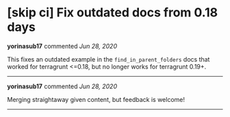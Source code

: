 # [skip ci] Fix outdated docs from 0.18 days

**yorinasub17** commented *Jun 28, 2020*

This fixes an outdated example in the `find_in_parent_folders` docs that worked for terragrunt <=0.18, but no longer works for terragrunt 0.19+.
<br />
***


**yorinasub17** commented *Jun 28, 2020*

Merging straightaway given content, but feedback is welcome!
***

